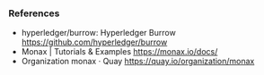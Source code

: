 ### References
* hyperledger/burrow: Hyperledger Burrow https://github.com/hyperledger/burrow
* Monax | Tutorials & Examples https://monax.io/docs/
* Organization monax · Quay https://quay.io/organization/monax
